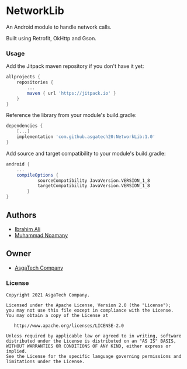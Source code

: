 # NetworkLib
An Android module to handle network calls.

Built using Retrofit, OkHttp and Gson.

### Usage

Add the Jitpack maven repository if you don't have it yet:

``` gradle
allprojects {
    repositories {
        ...
        maven { url 'https://jitpack.io' }
    }
}
```

Reference the library from your module's build.gradle:

``` gradle
dependencies {
    [...]
    implementation 'com.github.asgatech20:NetworkLib:1.0'
}
```

Add source and target compatibility to your module's build.gradle:

``` gradle
android {
    ...
    compileOptions {
            sourceCompatibility JavaVersion.VERSION_1_8
            targetCompatibility JavaVersion.VERSION_1_8
        }
}
```

## Authors

* [Ibrahim Ali](ibrahimali354@gmail.com)
* [Muhammad Noamany](https://github.com/muhammadnomany25)


## Owner

* [AsgaTech Company](https://github.com/asgatech20)


### License

    Copyright 2021 AsgaTech Company.

    Licensed under the Apache License, Version 2.0 (the "License");
    you may not use this file except in compliance with the License.
    You may obtain a copy of the License at

       http://www.apache.org/licenses/LICENSE-2.0

    Unless required by applicable law or agreed to in writing, software
    distributed under the License is distributed on an "AS IS" BASIS,
    WITHOUT WARRANTIES OR CONDITIONS OF ANY KIND, either express or implied.
    See the License for the specific language governing permissions and
    limitations under the License.